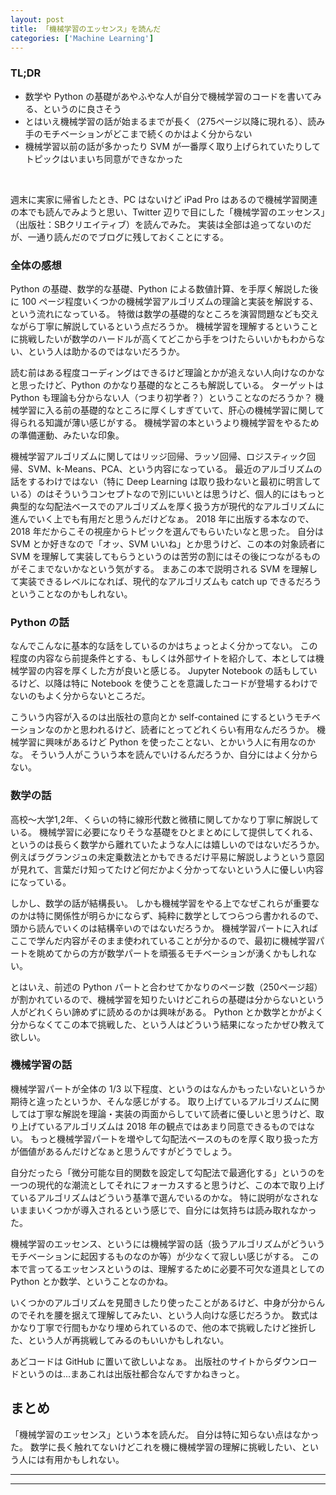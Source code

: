 ```yaml
---
layout: post
title: 「機械学習のエッセンス」を読んだ
categories: ['Machine Learning']
---
```


### TL;DR
- 数学や Python の基礎があやふやな人が自分で機械学習のコードを書いてみる、というのに良さそう
- とはいえ機械学習の話が始まるまでが長く（275ページ以降に現れる）、読み手のモチベーションがどこまで続くのかはよく分からない
- 機械学習以前の話が多かったり SVM が一番厚く取り上げられていたりしてトピックはいまいち同意ができなかった
<br>

<script type="text/javascript" src="https://cdn.mathjax.org/mathjax/latest/MathJax.js?config=TeX-AMS-MML_HTMLorMML"></script>

週末に実家に帰省したとき、PC はないけど iPad Pro はあるので機械学習関連の本でも読んでみようと思い、Twitter 辺りで目にした「機械学習のエッセンス」（出版社：SBクリエイティブ）を読んでみた。
実装は全部は追ってないのだが、一通り読んだのでブログに残しておくことにする。

### 全体の感想
Python の基礎、数学的な基礎、Python による数値計算、を手厚く解説した後に 100 ページ程度いくつかの機械学習アルゴリズムの理論と実装を解説する、という流れになっている。
特徴は数学の基礎的なところを演習問題なども交えながら丁寧に解説しているという点だろうか。
機械学習を理解するということに挑戦したいが数学のハードルが高くてどこから手をつけたらいいかもわからない、という人は助かるのではないだろうか。

読む前はある程度コーディングはできるけど理論とかが追えない人向けなのかなと思ったけど、Python のかなり基礎的なところも解説している。
ターゲットは Python も理論も分からない人（つまり初学者？）ということなのだろうか？
機械学習に入る前の基礎的なところに厚くしすぎていて、肝心の機械学習に関して得られる知識が薄い感じがする。
機械学習の本というより機械学習をやるための準備運動、みたいな印象。

機械学習アルゴリズムに関してはリッジ回帰、ラッソ回帰、ロジスティック回帰、SVM、k-Means、PCA、という内容になっている。
最近のアルゴリズムの話をするわけではない（特に Deep Learning は取り扱わないと最初に明言している）のはそういうコンセプトなので別にいいとは思うけど、個人的にはもっと典型的な勾配法ベースでのアルゴリズムを厚く扱う方が現代的なアルゴリズムに進んでいく上でも有用だと思うんだけどなぁ。
2018 年に出版する本なので、2018 年だからこその視座からトピックを選んでもらいたいなと思った。
自分は SVM とか好きなので「オッ、SVM いいね」とか思うけど、この本の対象読者に SVM を理解して実装してもらうというのは苦労の割にはその後につながるものがそこまでないかなという気がする。
まあこの本で説明される SVM を理解して実装できるレベルになれば、現代的なアルゴリズムも catch up できるだろうということなのかもしれない。

### Python の話
なんでこんなに基本的な話をしているのかはちょっとよく分かってない。
この程度の内容なら前提条件とする、もしくは外部サイトを紹介して、本としては機械学習の内容を厚くした方が良いと感じる。
Jupyter Notebook の話もしているけど、以降は特に Notebook を使うことを意識したコードが登場するわけでないのもよく分からないところだ。

こういう内容が入るのは出版社の意向とか self-contained にするというモチベーションなのかと思われるけど、読者にとってどれくらい有用なんだろうか。
機械学習に興味があるけど Python を使ったことない、とかいう人に有用なのかな。
そういう人がこういう本を読んでいけるんだろうか、自分にはよく分からない。

### 数学の話
高校〜大学1,2年、くらいの特に線形代数と微積に関してかなり丁寧に解説している。
機械学習に必要になりそうな基礎をひとまとめにして提供してくれる、というのは長らく数学から離れていたような人には嬉しいのではないだろうか。
例えばラグランジュの未定乗数法とかもできるだけ平易に解説しようという意図が見れて、言葉だけ知ってたけど何だかよく分かってないという人に優しい内容になっている。

しかし、数学の話が結構長い。
しかも機械学習をやる上でなぜこれらが重要なのかは特に関係性が明らかにならず、純粋に数学としてつらつら書かれるので、頭から読んでいくのは結構辛いのではないだろうか。
機械学習パートに入ればここで学んだ内容がそのまま使われていることが分かるので、最初に機械学習パートを眺めてからの方が数学パートを頑張るモチベーションが湧くかもしれない。

とはいえ、前述の Python パートと合わせてかなりのページ数（250ページ超）が割かれているので、機械学習を知りたいけどこれらの基礎は分からないという人がどれくらい諦めずに読めるのかは興味がある。
Python とか数学とかがよく分からなくてこの本で挑戦した、という人はどういう結果になったかぜひ教えて欲しい。

### 機械学習の話
機械学習パートが全体の 1/3 以下程度、というのはなんかもったいないというか期待と違ったというか、そんな感じがする。
取り上げているアルゴリズムに関しては丁寧な解説を理論・実装の両面からしていて読者に優しいと思うけど、取り上げているアルゴリズムは 2018 年の観点ではあまり同意できるものではない。
もっと機械学習パートを増やして勾配法ベースのものを厚く取り扱った方が価値があるんだけどなぁと思うんですがどうでしょう。

自分だったら「微分可能な目的関数を設定して勾配法で最適化する」というのを一つの現代的な潮流としてそれにフォーカスすると思うけど、この本で取り上げているアルゴリズムはどういう基準で選んでいるのかな。
特に説明がなされないままいくつかが導入されるという感じで、自分には気持ちは読み取れなかった。

機械学習のエッセンス、というには機械学習の話（扱うアルゴリズムがどういうモチベーションに起因するものなのか等）が少なくて寂しい感じがする。
この本で言ってるエッセンスというのは、理解するために必要不可欠な道具としての Python とか数学、ということなのかね。

いくつかのアルゴリズムを見聞きしたり使ったことがあるけど、中身が分からんのでそれを腰を据えて理解してみたい、という人向けな感じだろうか。
数式はかなり丁寧で行間もかなり埋められているので、他の本で挑戦したけど挫折した、という人が再挑戦してみるのもいいかもしれない。

あどコードは GitHub に置いて欲しいよなぁ。
出版社のサイトからダウンロードというのは...まあこれは出版社都合なんですかねきっと。


## まとめ
「機械学習のエッセンス」という本を読んだ。
自分は特に知らない点はなかった。
数学に長く触れてないけどこれを機に機械学習の理解に挑戦したい、という人には有用かもしれない。

---
---
<br>
